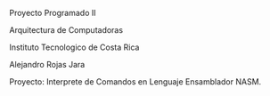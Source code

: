 Proyecto Programado II 

Arquitectura de Computadoras

Instituto Tecnologico de Costa Rica

Alejandro Rojas Jara

Proyecto: Interprete de Comandos en Lenguaje Ensamblador NASM.
